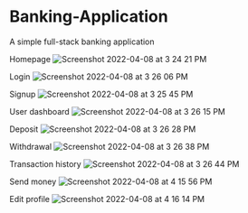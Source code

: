 # Banking-Application
A simple full-stack banking application

Homepage
![Screenshot 2022-04-08 at 3 24 21 PM](https://user-images.githubusercontent.com/64456175/162553646-0aa655c0-d078-4e7d-9676-6d3fc8ef3266.png)

Login
![Screenshot 2022-04-08 at 3 26 06 PM](https://user-images.githubusercontent.com/64456175/162553670-1151ea68-29ac-4381-ae59-79997ff70939.png)

Signup
![Screenshot 2022-04-08 at 3 25 45 PM](https://user-images.githubusercontent.com/64456175/162553671-2cc04eea-e31b-4a1e-937f-caea698a2c4a.png)

User dashboard
![Screenshot 2022-04-08 at 3 26 15 PM](https://user-images.githubusercontent.com/64456175/162553682-17c9581e-eb32-49d9-babb-414fdcc860dd.png)

Deposit
![Screenshot 2022-04-08 at 3 26 28 PM](https://user-images.githubusercontent.com/64456175/162553688-ac53223f-12d1-4f3c-baad-6d1a2bf883ae.png)

Withdrawal
![Screenshot 2022-04-08 at 3 26 38 PM](https://user-images.githubusercontent.com/64456175/162553691-b2b50763-e1bb-433b-97ea-9c5af9c6dc62.png)

Transaction history
![Screenshot 2022-04-08 at 3 26 44 PM](https://user-images.githubusercontent.com/64456175/162553693-98565a10-e1ce-486f-bdb7-a6d56c4e4b19.png)

Send money
![Screenshot 2022-04-08 at 4 15 56 PM](https://user-images.githubusercontent.com/64456175/162553996-c71b556a-2983-444d-99fd-856e1ee8b421.png)

Edit profile
![Screenshot 2022-04-08 at 4 16 14 PM](https://user-images.githubusercontent.com/64456175/162554003-286364d8-16ca-440f-8f5a-9c890515c5f1.png)
